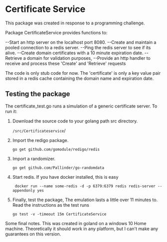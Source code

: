 # Certificate Service

This package was created in response to a programming challenge.

Package CertificateService provides functions to:

--Start an http server on the localhost port 8080.
--Create and maintain a pooled connection to a redis server.
--Ping the redis server to see if its alive.
--Create domain certificates with a 10 minute expiration date.
--Retrieve a domain for validation purposes,
--Provide an http handler to receive and process these 'Create' and 'Retrieve' requests

The code is only stub code for now. The 'certificate' is only a key value pair stored in a 
redis cache containing the domain name and expiration date. 


## Testing the package

The certificate_test.go runs a simulation of a generic certificate server. To run it:

1. Download the source code to your golang path src directory.

    `/src/Certificateservice`/

2. Import the redigo package.

   `go get github.com/gomodule/redigo/redis`

3. Import a randomizer.

    `go get github.com/Pallinder/go-randomdata`

4. Start redis. If you have docker installed, this is easy
    
   ` docker run --name some-redis -d -p 6379:6379 redis redis-server --appendonly yes`

5. Finally, test the package, The emulation lasts a little over 11 minutes to.
Read the instructions as the test runs

    `go test -v -timeout 15m CertificateService`


Some final notes. This was created in goland on a windows 10 Home machine. Theoretically it should
work in any platform, but I can't make any guarantees on this version.
